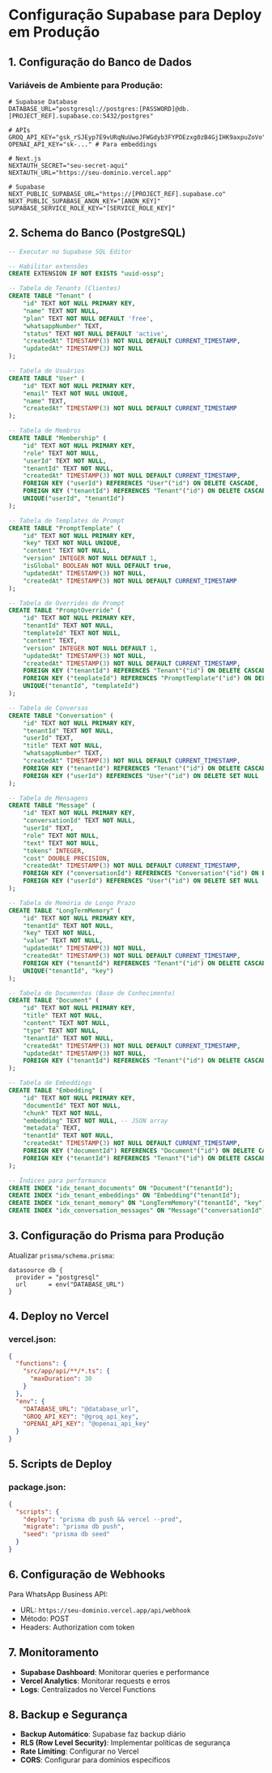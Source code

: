 # Configuração Supabase para Deploy em Produção

## 1. Configuração do Banco de Dados

### Variáveis de Ambiente para Produção:
```env
# Supabase Database
DATABASE_URL="postgresql://postgres:[PASSWORD]@db.[PROJECT_REF].supabase.co:5432/postgres"

# APIs
GROQ_API_KEY="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"
OPENAI_API_KEY="sk-..." # Para embeddings

# Next.js
NEXTAUTH_SECRET="seu-secret-aqui"
NEXTAUTH_URL="https://seu-dominio.vercel.app"

# Supabase
NEXT_PUBLIC_SUPABASE_URL="https://[PROJECT_REF].supabase.co"
NEXT_PUBLIC_SUPABASE_ANON_KEY="[ANON_KEY]"
SUPABASE_SERVICE_ROLE_KEY="[SERVICE_ROLE_KEY]"
```

## 2. Schema do Banco (PostgreSQL)

```sql
-- Executar no Supabase SQL Editor

-- Habilitar extensões
CREATE EXTENSION IF NOT EXISTS "uuid-ossp";

-- Tabela de Tenants (Clientes)
CREATE TABLE "Tenant" (
    "id" TEXT NOT NULL PRIMARY KEY,
    "name" TEXT NOT NULL,
    "plan" TEXT NOT NULL DEFAULT 'free',
    "whatsappNumber" TEXT,
    "status" TEXT NOT NULL DEFAULT 'active',
    "createdAt" TIMESTAMP(3) NOT NULL DEFAULT CURRENT_TIMESTAMP,
    "updatedAt" TIMESTAMP(3) NOT NULL
);

-- Tabela de Usuários
CREATE TABLE "User" (
    "id" TEXT NOT NULL PRIMARY KEY,
    "email" TEXT NOT NULL UNIQUE,
    "name" TEXT,
    "createdAt" TIMESTAMP(3) NOT NULL DEFAULT CURRENT_TIMESTAMP
);

-- Tabela de Membros
CREATE TABLE "Membership" (
    "id" TEXT NOT NULL PRIMARY KEY,
    "role" TEXT NOT NULL,
    "userId" TEXT NOT NULL,
    "tenantId" TEXT NOT NULL,
    "createdAt" TIMESTAMP(3) NOT NULL DEFAULT CURRENT_TIMESTAMP,
    FOREIGN KEY ("userId") REFERENCES "User"("id") ON DELETE CASCADE,
    FOREIGN KEY ("tenantId") REFERENCES "Tenant"("id") ON DELETE CASCADE,
    UNIQUE("userId", "tenantId")
);

-- Tabela de Templates de Prompt
CREATE TABLE "PromptTemplate" (
    "id" TEXT NOT NULL PRIMARY KEY,
    "key" TEXT NOT NULL UNIQUE,
    "content" TEXT NOT NULL,
    "version" INTEGER NOT NULL DEFAULT 1,
    "isGlobal" BOOLEAN NOT NULL DEFAULT true,
    "updatedAt" TIMESTAMP(3) NOT NULL,
    "createdAt" TIMESTAMP(3) NOT NULL DEFAULT CURRENT_TIMESTAMP
);

-- Tabela de Overrides de Prompt
CREATE TABLE "PromptOverride" (
    "id" TEXT NOT NULL PRIMARY KEY,
    "tenantId" TEXT NOT NULL,
    "templateId" TEXT NOT NULL,
    "content" TEXT,
    "version" INTEGER NOT NULL DEFAULT 1,
    "updatedAt" TIMESTAMP(3) NOT NULL,
    "createdAt" TIMESTAMP(3) NOT NULL DEFAULT CURRENT_TIMESTAMP,
    FOREIGN KEY ("tenantId") REFERENCES "Tenant"("id") ON DELETE CASCADE,
    FOREIGN KEY ("templateId") REFERENCES "PromptTemplate"("id") ON DELETE CASCADE,
    UNIQUE("tenantId", "templateId")
);

-- Tabela de Conversas
CREATE TABLE "Conversation" (
    "id" TEXT NOT NULL PRIMARY KEY,
    "tenantId" TEXT NOT NULL,
    "userId" TEXT,
    "title" TEXT NOT NULL,
    "whatsappNumber" TEXT,
    "createdAt" TIMESTAMP(3) NOT NULL DEFAULT CURRENT_TIMESTAMP,
    FOREIGN KEY ("tenantId") REFERENCES "Tenant"("id") ON DELETE CASCADE,
    FOREIGN KEY ("userId") REFERENCES "User"("id") ON DELETE SET NULL
);

-- Tabela de Mensagens
CREATE TABLE "Message" (
    "id" TEXT NOT NULL PRIMARY KEY,
    "conversationId" TEXT NOT NULL,
    "userId" TEXT,
    "role" TEXT NOT NULL,
    "text" TEXT NOT NULL,
    "tokens" INTEGER,
    "cost" DOUBLE PRECISION,
    "createdAt" TIMESTAMP(3) NOT NULL DEFAULT CURRENT_TIMESTAMP,
    FOREIGN KEY ("conversationId") REFERENCES "Conversation"("id") ON DELETE CASCADE,
    FOREIGN KEY ("userId") REFERENCES "User"("id") ON DELETE SET NULL
);

-- Tabela de Memória de Longo Prazo
CREATE TABLE "LongTermMemory" (
    "id" TEXT NOT NULL PRIMARY KEY,
    "tenantId" TEXT NOT NULL,
    "key" TEXT NOT NULL,
    "value" TEXT NOT NULL,
    "updatedAt" TIMESTAMP(3) NOT NULL,
    "createdAt" TIMESTAMP(3) NOT NULL DEFAULT CURRENT_TIMESTAMP,
    FOREIGN KEY ("tenantId") REFERENCES "Tenant"("id") ON DELETE CASCADE,
    UNIQUE("tenantId", "key")
);

-- Tabela de Documentos (Base de Conhecimento)
CREATE TABLE "Document" (
    "id" TEXT NOT NULL PRIMARY KEY,
    "title" TEXT NOT NULL,
    "content" TEXT NOT NULL,
    "type" TEXT NOT NULL,
    "tenantId" TEXT NOT NULL,
    "createdAt" TIMESTAMP(3) NOT NULL DEFAULT CURRENT_TIMESTAMP,
    "updatedAt" TIMESTAMP(3) NOT NULL,
    FOREIGN KEY ("tenantId") REFERENCES "Tenant"("id") ON DELETE CASCADE
);

-- Tabela de Embeddings
CREATE TABLE "Embedding" (
    "id" TEXT NOT NULL PRIMARY KEY,
    "documentId" TEXT NOT NULL,
    "chunk" TEXT NOT NULL,
    "embedding" TEXT NOT NULL, -- JSON array
    "metadata" TEXT,
    "tenantId" TEXT NOT NULL,
    "createdAt" TIMESTAMP(3) NOT NULL DEFAULT CURRENT_TIMESTAMP,
    FOREIGN KEY ("documentId") REFERENCES "Document"("id") ON DELETE CASCADE,
    FOREIGN KEY ("tenantId") REFERENCES "Tenant"("id") ON DELETE CASCADE
);

-- Índices para performance
CREATE INDEX "idx_tenant_documents" ON "Document"("tenantId");
CREATE INDEX "idx_tenant_embeddings" ON "Embedding"("tenantId");
CREATE INDEX "idx_tenant_memory" ON "LongTermMemory"("tenantId", "key");
CREATE INDEX "idx_conversation_messages" ON "Message"("conversationId");
```

## 3. Configuração do Prisma para Produção

Atualizar `prisma/schema.prisma`:

```prisma
datasource db {
  provider = "postgresql"
  url      = env("DATABASE_URL")
}
```

## 4. Deploy no Vercel

### vercel.json:
```json
{
  "functions": {
    "src/app/api/**/*.ts": {
      "maxDuration": 30
    }
  },
  "env": {
    "DATABASE_URL": "@database_url",
    "GROQ_API_KEY": "@groq_api_key",
    "OPENAI_API_KEY": "@openai_api_key"
  }
}
```

## 5. Scripts de Deploy

### package.json:
```json
{
  "scripts": {
    "deploy": "prisma db push && vercel --prod",
    "migrate": "prisma db push",
    "seed": "prisma db seed"
  }
}
```

## 6. Configuração de Webhooks

Para WhatsApp Business API:
- URL: `https://seu-dominio.vercel.app/api/webhook`
- Método: POST
- Headers: Authorization com token

## 7. Monitoramento

- **Supabase Dashboard**: Monitorar queries e performance
- **Vercel Analytics**: Monitorar requests e erros
- **Logs**: Centralizados no Vercel Functions

## 8. Backup e Segurança

- **Backup Automático**: Supabase faz backup diário
- **RLS (Row Level Security)**: Implementar políticas de segurança
- **Rate Limiting**: Configurar no Vercel
- **CORS**: Configurar para domínios específicos
